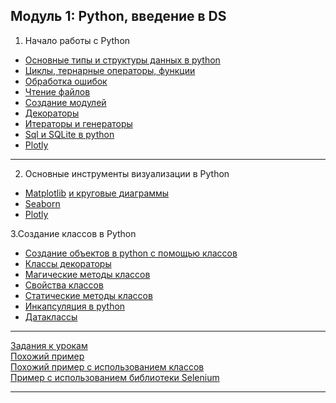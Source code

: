## Модуль 1: Python, введение в DS

1. Начало работы с Python 
*  <a href="https://github.com/pytosha/new-python-repo/blob/main/Lesson2/notebooks/1.intro.ipynb">Основные типы и структуры данных в python</a>
* <a href="https://github.com/pytosha/new-python-repo/blob/main/Lesson2/notebooks/2.loops.ipynb">Циклы, тернарные операторы, функции</a>
* <a href="https://github.com/pytosha/new-python-repo/blob/main/Lesson2/notebooks/4.exceptions.ipynb">Обработка ошибок</a>
* <a href="https://github.com/pytosha/new-python-repo/blob/main/Lesson2/notebooks/3.files.ipynb">Чтение файлов</a>
* <a href="https://github.com/pytosha/new-python-repo/blob/main/Lesson2/notebooks/5.modul.ipynb">Создание модулей</a>
* <a href="https://github.com/pytosha/new-python-repo/blob/main/Lesson2/notebooks/6.decorator.ipynb">Декораторы</a>
* <a href="https://github.com/pytosha/new-python-repo/blob/main/Lesson2/notebooks/7.generator_iterator.ipynb">Итераторы и генераторы</a>
* <a href="https://github.com/pytosha/new-python-repo/blob/main/Lesson2/notebooks/8.sql.ipynb">Sql и SQLite в python</a>
* <a href="https://github.com/pytosha/new-python-repo/blob/main/Lesson5/notebooks/numpy.ipynb">Plotly</a>

<hr>

2. Основные инструменты визуализации в Python 
* <a href="https://github.com/pytosha/new-python-repo/blob/main/Lesson2/notebooks/8.sql.ipynb">Matplotlib</a> 
<a href="https://github.com/pytosha/new-python-repo/blob/main/Lesson2/notebooks/8.sql.ipynb"> и круговые диаграммы</a>
* <a href="https://github.com/pytosha/new-python-repo/blob/main/Lesson2/notebooks/8.sql.ipynb">Seaborn</a>
* <a href="https://github.com/pytosha/new-python-repo/blob/main/Lesson2/notebooks/8.sql.ipynb">Plotly</a>


3.Создание классов в Python
* <a href="https://github.com/pytosha/new-python-repo/blob/main/Lesson5/notebooks/classes_.ipynb">Создание объектов в python c помощью классов</a>
* <a href="https://github.com/pytosha/new-python-repo/blob/main/Lesson5/notebooks/class_decorator.ipynb">Классы декораторы</a>
* <a href="https://github.com/pytosha/new-python-repo/blob/main/Lesson5/notebooks/dunder_methods.ipynb">Магические методы классов</a>
* <a href="https://github.com/pytosha/new-python-repo/blob/main/Lesson5/notebooks/property.ipynb">Свойства классов</a>
* <a href="https://github.com/pytosha/new-python-repo/blob/main/Lesson5/notebooks/staticmethods.ipynb">Статические методы классов</a>
* <a href="https://github.com/pytosha/new-python-repo/blob/main/Lesson5/notebooks/incapsulation.ipynb">Инкапсуляция в python</a>
* <a href="https://github.com/pytosha/new-python-repo/blob/main/Lesson5/notebooks/dataclass.ipynb">Датаклассы</a>
<hr>
<a href="https://github.com/pytosha/new-python-repo/blob/main/HomeTask">Задания к урокам</a><br>
<a href="https://github.com/pytosha/new-python-repo/blob/main/HomeTask/HH-api.ipynb">Похожий пример </a><br>
<a href="https://github.com/pytosha/new-python-repo/blob/main/HomeTask/HH-api-OOP.ipynb">Похожий пример с использованием классов</a><br>
<a href="https://github.com/pytosha/new-python-repo/blob/main/HomeTask/dmrf_selenium.ipynb">Пример с использованием библиотеки Selenium </a>
<hr>